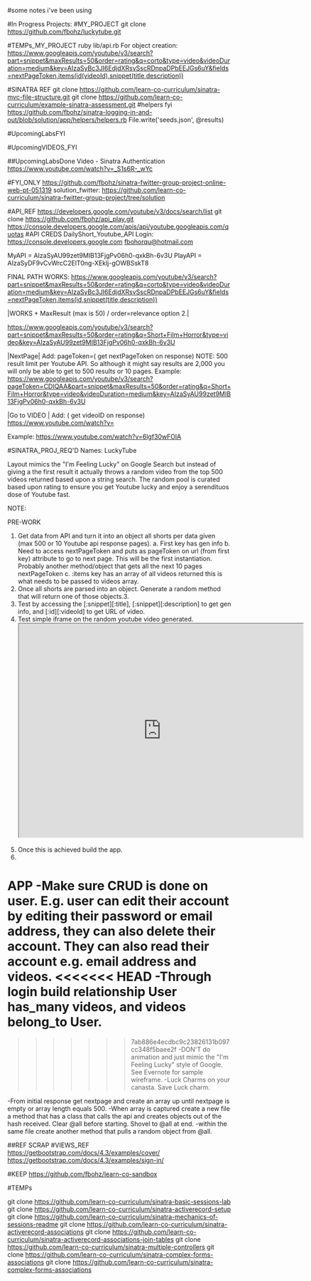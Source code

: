 #some notes i've been using

#In Progress Projects:
#MY_PROJECT
git clone https://github.com/fbohz/luckytube.git

#TEMPs_MY_PROJECT
ruby lib/api.rb
For object creation:
https://www.googleapis.com/youtube/v3/search?part=snippet&maxResults=50&order=rating&q=corto&type=video&videoDuration=medium&key=AIzaSyBc3JI6EdjdXRsvSscRDnpaDPbEEJGs6uY&fields=nextPageToken,items(id(videoId),snippet(title,description))

#SINATRA REF
git clone https://github.com/learn-co-curriculum/sinatra-mvc-file-structure.git
git clone https://github.com/learn-co-curriculum/example-sinatra-assessment.git
#helpers fyi
https://github.com/fbohz/sinatra-logging-in-and-out/blob/solution/app/helpers/helpers.rb
File.write('seeds.json', @results)


#UpcomingLabsFYI

#UpcomingVIDEOS_FYI

##UpcomingLabsDone
Video - Sinatra Authentication https://www.youtube.com/watch?v=_S1s6R-_wYc

#FYI_ONLY
https://github.com/fbohz/sinatra-fwitter-group-project-online-web-pt-051319
solution_fwitter:
https://github.com/learn-co-curriculum/sinatra-fwitter-group-project/tree/solution

#API_REF
https://developers.google.com/youtube/v3/docs/search/list
git clone https://github.com/fbohz/api_play.git
https://console.developers.google.com/apis/api/youtube.googleapis.com/quotas
#API CREDS 
DailyShort_Youtube_API
Login: 
https://console.developers.google.com
fbohorqu@hotmail.com

MyAPI = AIzaSyAU99zet9MIB13FjgPv06h0-qxkBh-6v3U
PlayAPI = AIzaSyDF9vCvWrcC2ElT0ng-XEklj-gOWBSskT8

FINAL PATH WORKS:
https://www.googleapis.com/youtube/v3/search?part=snippet&maxResults=50&order=rating&q=corto&type=video&videoDuration=medium&key=AIzaSyBc3JI6EdjdXRsvSscRDnpaDPbEEJGs6uY&fields=nextPageToken,items(id,snippet(title,description))

|WORKS + MaxResult (max is 50) / order=relevance option 2.|

https://www.googleapis.com/youtube/v3/search?part=snippet&maxResults=50&order=rating&q=Short+Film+Horror&type=video&key=AIzaSyAU99zet9MIB13FjgPv06h0-qxkBh-6v3U

<!--REF WITH VIDEODURATION:-->
<!--https://www.googleapis.com/youtube/v3/search?part=snippet&maxResults=50&order=rating&q=Short+Film+Horror&type=video&videoDuration=medium&key=AIzaSyAU99zet9MIB13FjgPv06h0-qxkBh-6v3U-->

|NextPage|
Add: pageToken=( get nextPageToken on response)
NOTE: 500 result limit per Youtube API. So although it might say results are 2,000 you will only be able to get to 500 results or 10 pages.
Example:
https://www.googleapis.com/youtube/v3/search?pageToken=CDIQAA&part=snippet&maxResults=50&order=rating&q=Short+Film+Horror&type=video&videoDuration=medium&key=AIzaSyAU99zet9MIB13FjgPv06h0-qxkBh-6v3U 

|Go to VIDEO |
Add: ( get videoID on response)
https://www.youtube.com/watch?v=

Example:
https://www.youtube.com/watch?v=6lgf30wFOlA

#SINATRA_PROJ_REQ'D
Names: 
  LuckyTube

Layout mimics the "I'm Feeling Lucky" on Google Search but instead of giving a the first result it actually throws a random video from the top 500 videos returned based upon a string search. The random pool is curated based upon rating to ensure you get Youtube lucky and enjoy a serendituos dose of Youtube fast.
  
NOTE: 

PRE-WORK

1. Get data from API and turn it into an object all shorts per data given  (max 500 or 10 Youtube api response pages).
    a. First key has gen info 
    b. Need to access nextPageToken and puts as pageToken on url (from first key) attribute to go to next page. This will be the first instantiation. Probably another method/object that gets all the next 10 pages nextPageToken
    c. :items key has an array of all videos returned this is what needs to be passed to videos array.
2. Once all shorts are parsed into an object. Generate a random method that will return one of those objects.3. 
3. Test by accessing the [:snippet][:title], [:snippet][:description] to get gen info,  and [:id][:videoId] to get URL of video.
4. Test simple iframe on the random youtube video generated.
    <iframe width="640" height="480" src="https://www.youtube.com/embed/#{video_id}">
    </iframe>
    
  <!--REF iframe: https://www.w3schools.com/html/html_youtube.asp-->
5. Once this is achieved build the app.    
6. 

APP
-Make sure CRUD is done on user. E.g. user can edit their account by editing their password or email address, they can also delete their account. They can also read their account e.g. email address and videos.
<<<<<<< HEAD
-Through login build relationship User has_many videos, and videos belong_to User. 
=======
>>>>>>> 7ab886e4ecdbc9c23826131b097cc348f5baee2f
-DON'T do animation and just mimic the "I'm Feeling Lucky" style of Google. See Evernote for sample wireframe. 
-Luck Charms on your canasta. Save Luck charm.

-From initial response get nextpage and create an array up until nextpage is empty or array length equals 500.
-When array is captured create a new file a method that has a class that calls the api and creates objects out of the hash received. Clear @all before starting. Shovel to @all at end.
-within the same file create another method that pulls a random object from @all.


##REF SCRAP
#VIEWS_REF
https://getbootstrap.com/docs/4.3/examples/cover/
https://getbootstrap.com/docs/4.3/examples/sign-in/

<!--gem 'bootstrap', '~> 4.3.1'-->

#KEEP
https://github.com/fbohz/learn-co-sandbox

#TEMPs

git clone https://github.com/learn-co-curriculum/sinatra-basic-sessions-lab
git clone https://github.com/learn-co-curriculum/sinatra-activerecord-setup 
git clone https://github.com/learn-co-curriculum/sinatra-mechanics-of-sessions-readme 
git clone https://github.com/learn-co-curriculum/sinatra-activerecord-associations 
git clone https://github.com/learn-co-curriculum/sinatra-activerecord-associations-join-tables 
git clone https://github.com/learn-co-curriculum/sinatra-multiple-controllers 
git clone https://github.com/learn-co-curriculum/sinatra-complex-forms-associations 
git clone https://github.com/learn-co-curriculum/sinatra-complex-forms-associations 